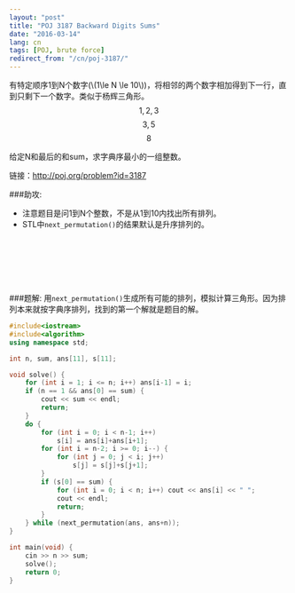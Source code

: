 ```yaml
---
layout: "post"
title: "POJ 3187 Backward Digits Sums"
date: "2016-03-14"
lang: cn
tags: [POJ, brute force]
redirect_from: "/cn/poj-3187/"
---
```


有特定顺序1到N个数字(\\(1\le N \le 10\\))，将相邻的两个数字相加得到下一行，直到只剩下一个数字。类似于杨辉三角形。
$$ 1, 2, 3 $$
$$ 3, 5 $$
$$ 8 $$

给定N和最后的和sum，求字典序最小的一组整数。

链接：http://poj.org/problem?id=3187

###助攻:
- 注意题目是问1到N个整数，不是从1到10内找出所有排列。
- STL中`next_permutation()`的结果默认是升序排列的。

<br>
<br>
<br>
<br>
<br>

###题解:
用`next_permutation()`生成所有可能的排列，模拟计算三角形。因为排列本来就按字典序排列，找到的第一个解就是题目的解。


```cpp
#include<iostream>
#include<algorithm>
using namespace std;

int n, sum, ans[11], s[11];

void solve() {
	for (int i = 1; i <= n; i++) ans[i-1] = i;
	if (n == 1 && ans[0] == sum) {
		cout << sum << endl;
		return;
	}
	do {
		for (int i = 0; i < n-1; i++)
			s[i] = ans[i]+ans[i+1];
		for (int i = n-2; i >= 0; i--) {
			for (int j = 0; j < i; j++)
				s[j] = s[j]+s[j+1];
		}
		if (s[0] == sum) {
			for (int i = 0; i < n; i++) cout << ans[i] << " ";
			cout << endl;
			return;
		}
	} while (next_permutation(ans, ans+n));
}

int main(void) {
	cin >> n >> sum;
	solve();
	return 0;
}
```
